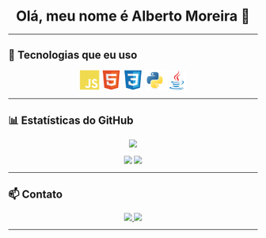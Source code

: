 <h1 align="center">Olá, meu nome é Alberto Moreira 👋</h1>

---

## 🚀 Tecnologias que eu uso

<p align="center">
  <img src="https://raw.githubusercontent.com/devicons/devicon/master/icons/javascript/javascript-plain.svg" alt="JavaScript" height="40"/>
  <img src="https://raw.githubusercontent.com/devicons/devicon/master/icons/html5/html5-original.svg" alt="HTML5" height="40"/>
  <img src="https://raw.githubusercontent.com/devicons/devicon/master/icons/css3/css3-original.svg" alt="CSS3" height="40"/>
  <img src="https://raw.githubusercontent.com/devicons/devicon/master/icons/python/python-original.svg" alt="Python" height="40"/>
  <img src="https://raw.githubusercontent.com/devicons/devicon/master/icons/java/java-original.svg" alt="Java" height="40"/>
</p>

---

## 📊 Estatísticas do GitHub

<p align="center">
  <img src="https://github-readme-stats.vercel.app/api?username=albertodomi&show_icons=true&theme=react&hide_border=true&count_private=true&custom_title=Alberto%20Moreira's%20GitHub%20Stats" height="180em"/>
</p>
<p align="center">
  <img src="https://streak-stats.demolab.com?user=albertodomi&theme=react&hide_border=true" height="180em"/>
  <img src="https://github-readme-stats.vercel.app/api/top-langs/?username=albertodomi&layout=compact&theme=react&hide_border=true&langs_count=6" height="180em"/>
</p>

---

## 📫 Contato

<p align="center">
  <a href="mailto:albertodomingos205@gmail.com" target="_blank">
    <img src="https://img.shields.io/badge/Gmail-D14836?style=for-the-badge&logo=gmail&logoColor=white"/>
  </a>
  <a href="https://www.linkedin.com/in/alberto-domingos-b2b9721bb/" target="_blank">
    <img src="https://img.shields.io/badge/-LinkedIn-%230077B5?style=for-the-badge&logo=linkedin&logoColor=white"/>
  </a>
</p>

---
